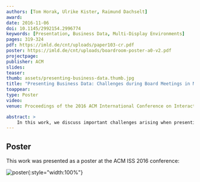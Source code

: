 ```yaml
---
authors: [Tom Horak, Ulrike Kister, Raimund Dachselt]
award:
date: 2016-11-06
doi: 10.1145/2992154.2996774
keywords: [Presentation, Business Data, Multi-Display Environments]
pages: 319-324
pdf: https://imld.de/cnt/uploads/paper103-cr.pdf
poster: https://imld.de/cnt/uploads/boardroom-poster-a0-v2.pdf
projectpage:
publisher: ACM
slides:
teaser:
thumb: assets/presenting-business-data.thumb.jpg
title: "Presenting Business Data: Challenges during Board Meetings in Multi-Display Environments"
toappear:
type: Poster
video:
venue: Proceedings of the 2016 ACM International Conference on Interactive Surfaces and Spaces

abstract: >
    In this work, we discuss important challenges arising when presenting business data in board meetings. After firstly considering the specific characteristic of board meetings, we have identified challenges concerning the following four topics emerging from the multi-display setup of (digital) boardrooms as well as the social situation in those board meetings: Control Presentations (Interaction), Content Presentation (Visualization), Discussion with Audience (Communication), and Remote Presence. Focusing on selected challenges, we propose first ideas how existing HCI research can help to tackle those challenges and thus help to improve efficiency of board meetings.
---
```


## Poster
This work was presented as a poster at the ACM ISS 2016 conference:

![poster](../assets/presenting-business-data.poster.png){:style="width:100%"}